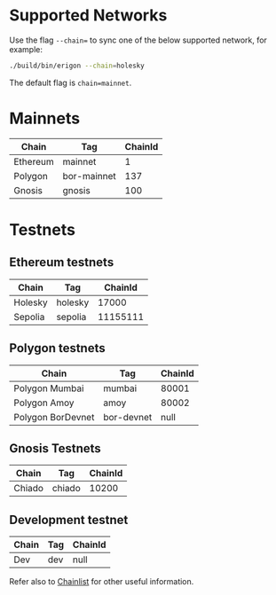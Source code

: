 # Supported Networks

Use the flag `--chain=` to sync one of the below supported network, for example:

```bash
./build/bin/erigon --chain=holesky
```

The default flag is `chain=mainnet`.

# Mainnets

|Chain |	Tag|	ChainId|
|----|----|----|
|Ethereum|	mainnet|	1|
|Polygon|	bor-mainnet|	137|
|Gnosis|	gnosis|	100|


# Testnets

## Ethereum testnets

|Chain |	Tag|	ChainId|
|----------|-------|-----------|
|Holesky   |holesky|   	17000  |
|Sepolia |	sepolia|	11155111|

## Polygon testnets

|Chain |	Tag|	ChainId|
|----------|-------|-----------|
|Polygon Mumbai |	mumbai|	80001|
|Polygon Amoy |	amoy|	80002|
|Polygon BorDevnet|	bor-devnet|	null|


## Gnosis Testnets

|Chain |	Tag|	ChainId|
|----------|-------|-----------|
|Chiado |	chiado|	10200|

## Development testnet

|Chain |	Tag|	ChainId|
|----------|-------|-----------|
|Dev|	dev|	null|

Refer also to [Chainlist](https://chainlist.org/) for other useful information.